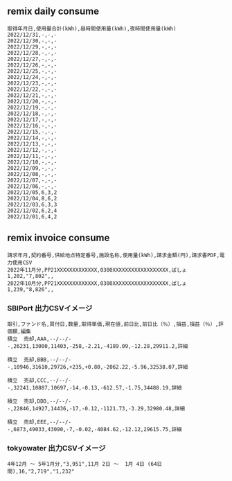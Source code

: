 ## remix daily consume

```
取得年月日,使用量合計(kWh),昼時間使用量(kWh),夜時間使用量(kWh)
2022/12/31,-,-,-
2022/12/30,-,-,-
2022/12/29,-,-,-
2022/12/28,-,-,-
2022/12/27,-,-,-
2022/12/26,-,-,-
2022/12/25,-,-,-
2022/12/24,-,-,-
2022/12/23,-,-,-
2022/12/22,-,-,-
2022/12/21,-,-,-
2022/12/20,-,-,-
2022/12/19,-,-,-
2022/12/18,-,-,-
2022/12/17,-,-,-
2022/12/16,-,-,-
2022/12/15,-,-,-
2022/12/14,-,-,-
2022/12/13,-,-,-
2022/12/12,-,-,-
2022/12/11,-,-,-
2022/12/10,-,-,-
2022/12/09,-,-,-
2022/12/08,-,-,-
2022/12/07,-,-,-
2022/12/06,-,-,-
2022/12/05,6,3,2
2022/12/04,8,6,2
2022/12/03,6,3,3
2022/12/02,6,2,4
2022/12/01,6,4,2
```

## remix invoice consume

```
請求年月,契約番号,供給地点特定番号,施設名称,使用量(kWh),請求金額(円),請求書PDF,電力使用CSV
2022年11月分,PP21XXXXXXXXXXXXX,0300XXXXXXXXXXXXXXXXXX,ばしょ1,202,"7,802",,
2022年10月分,PP21XXXXXXXXXXXXX,0300XXXXXXXXXXXXXXXXXX,ばしょ1,239,"8,826",,
```

### SBIPort 出力CSVイメージ
    取引,ファンド名,買付日,数量,取得単価,現在値,前日比,前日比（％）,損益,損益（％）,評価額,編集
    積立  売却,AAA,--/--/--,26231,13000,11403,-258,-2.21,-4189.09,-12.28,29911.2,詳細 

    積立  売却,BBB,--/--/--,10946,31610,29726,+235,+0.80,-2062.22,-5.96,32538.07,詳細 

    積立  売却,CCC,--/--/--,32241,10887,10697,-14,-0.13,-612.57,-1.75,34488.19,詳細 

    積立  売却,DDD,--/--/--,22846,14927,14436,-17,-0.12,-1121.73,-3.29,32980.48,詳細 

    積立  売却,EEE,--/--/--,6873,49033,43090,-7,-0.02,-4084.62,-12.12,29615.75,詳細 

### tokyowater 出力CSVイメージ
    4年12月 ～ 5年1月分,"3,951",11月 2日 ～  1月 4日 (64日間),16,"2,719","1,232"
